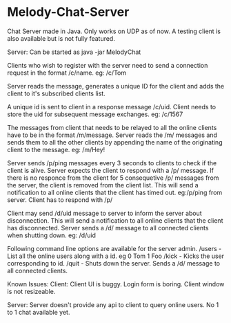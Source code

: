 # Melody-Chat-Server
Chat Server made in Java. Only works on UDP as of now.
A testing client is also available but is not fully featured.

Server:
Can be started as java -jar MelodyChat <port>

Clients who wish to register with  the server need to  send a connection request in the format
/c/name.   eg: /c/Tom

Server reads the message, generates a unique ID for the client and adds the client to it's subscribed clients list.

A unique id is sent to client in a response message /c/uid. Client needs to store the uid for subsequent message exchanges.
eg: /c/1567

The messages from client that needs to be relayed to all the online clients have to be in the format /m/message.
Server reads the /m/ messages and sends them to all the other clients by appending the name of the originating client
to the message.
eg: /m/Hey!

Server sends /p/ping messages every 3 seconds to clients to check if the client is alive. Server expects the client to
respond with a /p/ message. If there is no responce from the client for 5 consequetive /p/ messages from the server, the client 
is removed from the client list. This will send a notification to all online clients that the client has timed out.
eg:/p/ping from server. Client has to respond with /p/

Client may send /d/uid message to server to inform the server about disconnection. This will send a notification to all online
clients that the client has disconnected. Server sends a /d/ message to all connected clients when shutting down.
eg: /d/uid

Following command line options are available for the server admin. 
/users - List all the online users along with a id.  eg 0 Tom  1 Foo
/kick <id> - Kicks the user corresponding to id.
/quit - Shuts down the server. Sends a /d/ message to all connected clients.



Known Issues:
Client:
Client UI is buggy. Login form is boring. Client window is not resizeable. 

Server:
Server doesn't provide any api to client to query online users. No 1 to 1 chat available yet.





